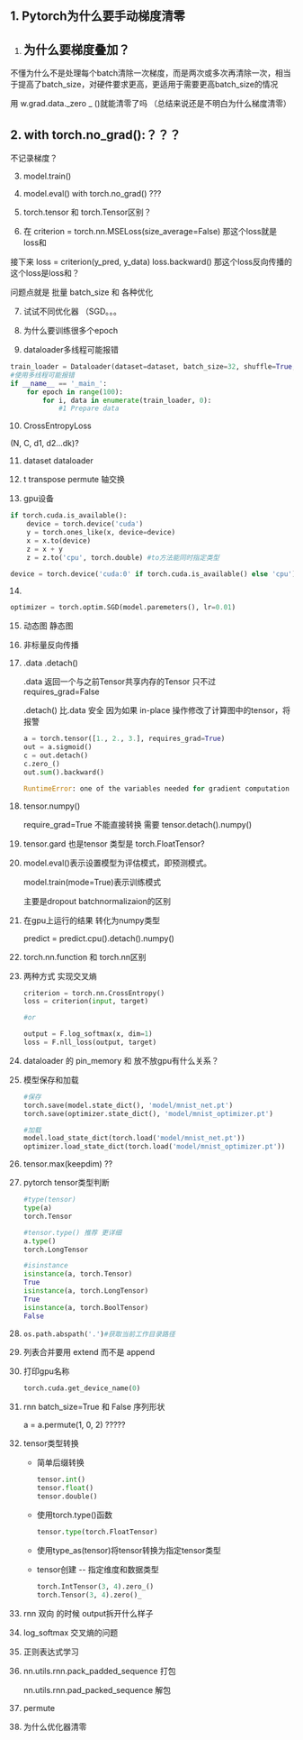 ## 1. Pytorch为什么要手动梯度清零

1. ## 为什么要梯度叠加？

不懂为什么不是处理每个batch清除一次梯度，而是两次或多次再清除一次，相当于提高了batch_size，对硬件要求更高，更适用于需要更高batch_size的情况

用 w.grad.data._zero _ ()就能清零了吗 （总结来说还是不明白为什么梯度清零）

## 2. with torch.no_grad():？？？

不记录梯度？

3. model.train()

4. model.eval() with torch.no_grad() ???

5. torch.tensor 和 torch.Tensor区别？

6. 在 criterion = torch.nn.MSELoss(size_average=False) 那这个loss就是 loss和 

接下来 loss = criterion(y_pred, y_data) loss.backward() 那这个loss反向传播的这个loss是loss和？

问题点就是 批量 batch_size  和 各种优化

7. 试试不同优化器 （SGD。。。

8. 为什么要训练很多个epoch



9. dataloader多线程可能报错

~~~python
train_loader = Dataloader(dataset=dataset, batch_size=32, shuffle=True, num_workers=2) 
#使用多线程可能报错
if __name__ == '_main_':
    for epoch in range(100):
        for i, data in enumerate(train_loader, 0):
            #1 Prepare data
~~~

10. CrossEntropyLoss

(N, C, d1, d2...dk)?

11. dataset  dataloader

12. t transpose permute 轴交换

13. gpu设备

```python
if torch.cuda.is_available():
    device = torch.device('cuda')
    y = torch.ones_like(x, device=device)
    x = x.to(device)
    z = x + y
    z = z.to('cpu', torch.double) #to方法能同时指定类型
```

```python
device = torch.device('cuda:0' if torch.cuda.is_available() else 'cpu')
```

14. 

```python
optimizer = torch.optim.SGD(model.paremeters(), lr=0.01)
```

15. 动态图 静态图

16. 非标量反向传播

17. .data .detach()

    .data 返回一个与之前Tensor共享内存的Tensor 只不过 requires_grad=False

    

    .detach() 比.data 安全 因为如果 in-place 操作修改了计算图中的tensor，将报警

    

    ```python
    a = torch.tensor([1., 2., 3.], requires_grad=True)
    out = a.sigmoid()
    c = out.detach()
    c.zero_()
    out.sum().backward()
    
    RuntimeError: one of the variables needed for gradient computation has been modified by an inplace operation: [torch.FloatTensor [3]], which is output 0 of SigmoidBackward, is at version 1; expected version 0 instead. Hint: enable anomaly detection to find the operation that failed to compute its gradient, with torch.autograd.set_detect_anomaly(True).
    ```

    

18. tensor.numpy()

    require_grad=True 不能直接转换 需要 tensor.detach().numpy()

    

19. tensor.gard 也是tensor 类型是 torch.FloatTensor?

    

20. model.eval()表示设置模型为评估模式，即预测模式。

    model.train(mode=True)表示训练模式

    主要是dropout batchnormalizaion的区别

    

21. 在gpu上运行的结果 转化为numpy类型

    predict = predict.cpu().detach().numpy()

    

22. torch.nn.function 和 torch.nn区别



23. 两种方式 实现交叉熵

    ```python
    criterion = torch.nn.CrossEntropy()
    loss = criterion(input, target)
    
    #or
    
    output = F.log_softmax(x, dim=1)
    loss = F.nll_loss(output, target)
    ```



24. dataloader 的 pin_memory 和 放不放gpu有什么关系？



25. 模型保存和加载

    ```python
    #保存
    torch.save(model.state_dict(), 'model/mnist_net.pt')
    torch.save(optimizer.state_dict(), 'model/mnist_optimizer.pt')
    
    #加载
    model.load_state_dict(torch.load('model/mnist_net.pt'))
    optimizer.load_state_dict(torch.load('model/mnist_optimizer.pt'))
    ```

26. tensor.max(keepdim) ??

27. pytorch tensor类型判断

    ```python
    #type(tensor)
    type(a)
    torch.Tensor
    
    #tensor.type() 推荐 更详细
    a.type()
    torch.LongTensor
    
    #isinstance
    isinstance(a, torch.Tensor)
    True
    isinstance(a, torch.LongTensor)
    True
    isinstance(a, torch.BoolTensor)
    False
    ```

    

28. ```python
    os.path.abspath('.')#获取当前工作目录路径
    ```



29. 列表合并要用 extend 而不是 append



29. 打印gpu名称

    ```python
    torch.cuda.get_device_name(0)
    ```


30. rnn batch_size=True 和 False 序列形状 

    a = a.permute(1, 0, 2) ?????

31. tensor类型转换

    * 简单后缀转换

      ```python
      tensor.int()
      tensor.float()
      tensor.double()
      ```

    * 使用torch.type()函数

      ```python
      tensor.type(torch.FloatTensor)
      ```

    * 使用type_as(tensor)将tensor转换为指定tensor类型

    * tensor创建 -- 指定维度和数据类型

      ```python
      torch.IntTensor(3, 4).zero_()
      torch.Tensor(3, 4).zero()_
      ```

32. rnn 双向 的时候 output拆开什么样子

33. log_softmax 交叉熵的问题

34. 正则表达式学习

35. nn.utils.rnn.pack_padded_sequence 打包

    nn.utils.rnn.pad_packed_sequence 解包

    

36. permute


37. 为什么优化器清零
